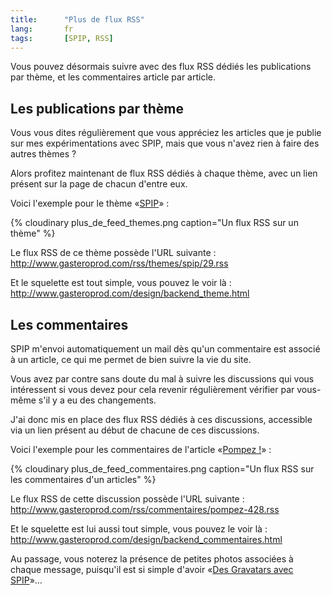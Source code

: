```yaml
--- 
title:      "Plus de flux RSS" 
lang:       fr 
tags:       [SPIP, RSS]
---
```


Vous pouvez désormais suivre avec des flux RSS dédiés les publications par thème, et les commentaires article par article.

## Les publications par thème

Vous vous dites régulièrement que vous appréciez les articles que je publie sur mes expérimentations avec SPIP, mais que vous n'avez rien à faire des autres thèmes ?

Alors profitez maintenant de flux RSS dédiés à chaque thème, avec un lien présent sur la page de chacun d'entre eux.

Voici l'exemple pour le thème «[SPIP](/tags/spip.html)» :
 
{% cloudinary plus_de_feed_themes.png caption="Un flux RSS sur un thème" %}


Le flux RSS de ce thème possède l'URL suivante : <http://www.gasteroprod.com/rss/themes/spip/29.rss>

Et le squelette est tout simple, vous pouvez le voir là : <http://www.gasteroprod.com/design/backend_theme.html>

## Les commentaires

SPIP m'envoi automatiquement un mail dès qu'un commentaire est associé à un article, ce qui me permet de bien suivre la vie du site.

Vous avez par contre sans doute du mal à suivre les discussions qui vous intéressent si vous devez pour cela revenir régulièrement vérifier par vous-même s'il y a eu des changements.

J'ai donc mis en place des flux RSS dédiés à ces discussions, accessible via un lien présent au début de chacune de ces discussions.

Voici l'exemple pour les commentaires de l'article «[Pompez !](/2005/01/pompez.html)» :

{% cloudinary plus_de_feed_commentaires.png caption="Un flux RSS sur les commentaires d'un articles" %}

Le flux RSS de cette discussion possède l'URL suivante : <http://www.gasteroprod.com/rss/commentaires/pompez-428.rss>

Et le squelette est lui aussi tout simple, vous pouvez le voir là : <http://www.gasteroprod.com/design/backend_commentaires.html>

Au passage, vous noterez la présence de petites photos associées à chaque message, puisqu'il est si simple d'avoir «[Des Gravatars avec SPIP](/2005/01/des-gravatars-avec-spip.html)»…
